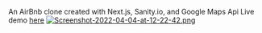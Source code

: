 An AirBnb clone created with Next.js, Sanity.io, and Google Maps Api
Live demo [here](https://airbnb-clone-frontend-git-main-aleksmarinova.vercel.app/)
[![Screenshot-2022-04-04-at-12-22-42.png](https://i.postimg.cc/2ScmHkHr/Screenshot-2022-04-04-at-12-22-42.png)](https://postimg.cc/FYL2z45B)